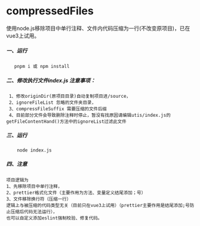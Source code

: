 # compressedFiles
使用node.js移除项目中单行注释、文件内代码压缩为一行(不改变原项目)，已在vue3上试用。
##### 一、运行
       pnpm i 或 npm install 
##### 二、修改执行文件index.js 注意事项：
     1、修改originDir(原项目目录)自动复制项目进/source，
     2、ignoreFileList 忽略的文件夹目录，
     3、compressFileSuffix 需要压缩的文件后缀
     4、目前部分文件会导致删除注释时停止，暂没有找原因请编辑utis/index.js的 getFileContentHand()方法中的ignoreList过滤此文件

##### 三、运行
        node index.js

##### 四、注意
    项目逻辑为
    1、先移除项目中单行注释，
    2、prettier格式化文件（主要作用为方法、变量定义结尾添加；号）
    3、文件移除换行符（压缩一行）
    逻辑上与被压缩的代码类型无关（目前只在vue3上试用）（prettier主要作用是结尾添加;号防止压缩后代码无法运行），
    也可以自定义添加eslint强制校验、修复代码。

    
